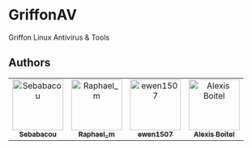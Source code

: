 # GriffonAV
Griffon Linux Antivirus &amp; Tools

## Authors

<table>
    <tbody>
        <tr>
            <td align="center">
                <a href="https://github.com/Raphael-Mabille">
                    <img src="https://avatars.githubusercontent.com/u/114607576?s=96&v=4" width="100px;" alt="Sebabacou"/><br />
                    <sub><b>Sebabacou</b></sub>
                </a>
            </td>
            <td align="center">
                <a href="https://github.com/orgs/GriffonAV/people/Sebabacou">
                    <img src="https://avatars.githubusercontent.com/u/114739950?s=96&v=4" width="100px;" alt="Raphael_m"/><br />
                    <sub><b>Raphael_m</b></sub>
                </a>
            </td>
            <td align="center">
                <a href="https://github.com/ewen1507">
                    <img src="https://avatars.githubusercontent.com/u/114604459?s=96&v=4" width="100px;" alt="ewen1507"/><br />
                    <sub><b>ewen1507</b></sub>
                </a>
            </td>
            <td align="center">
                <a href="https://github.com/DiaboloAB">
                    <img src="https://avatars.githubusercontent.com/u/109909203?s=96&v=4" width="100px;" alt="Alexis Boitel"/><br />
                    <sub><b>Alexis Boitel</b></sub>
                </a>
            </td>
        </tr>
    </tbody>
</table>
